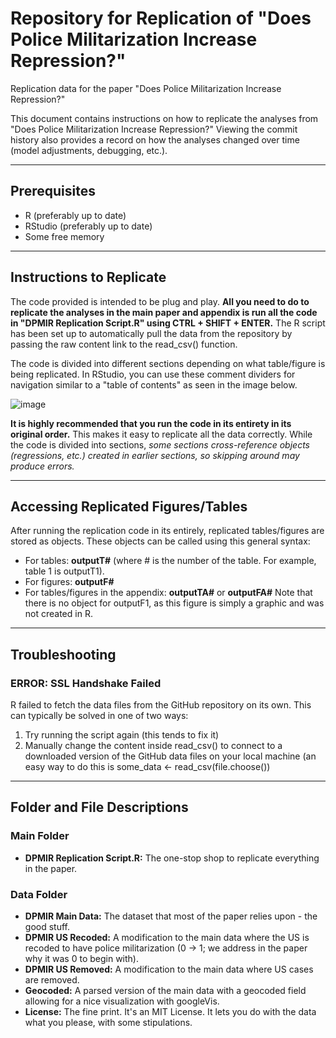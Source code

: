 # Repository for Replication of "Does Police Militarization Increase Repression?"
Replication data for the paper "Does Police Militarization Increase Repression?"

This document contains instructions on how to replicate the analyses from "Does Police Militarization Increase Repression?" Viewing the commit history also provides a record on how the analyses changed over time (model adjustments, debugging, etc.).

---

## Prerequisites
- R (preferably up to date)
- RStudio (preferably up to date)
- Some free memory

---

## Instructions to Replicate
The code provided is intended to be plug and play. **All you need to do to replicate the analyses in the main paper and appendix is run all the code in "DPMIR Replication Script.R" using CTRL + SHIFT + ENTER.** The R script has been set up to automatically pull the data from the repository by passing the raw content link to the read_csv() function.  

The code is divided into different sections depending on what table/figure is being replicated. In RStudio, you can use these comment dividers for navigation similar to a "table of contents" as seen in the image below.

![image](https://github.com/mstavro/DPMIR/assets/86576037/75ab65ea-5a64-4836-a9ec-288bde6ab168)

**It is highly recommended that you run the code in its entirety in its original order.** This makes it easy to replicate all the data correctly. While the code is divided into sections, _some sections cross-reference objects (regressions, etc.) created in earlier sections, so skipping around may produce errors._

---

## Accessing Replicated Figures/Tables
After running the replication code in its entirely, replicated tables/figures are stored as objects. These objects can be called using this general syntax:
- For tables: **outputT#** (where # is the number of the table. For example, table 1 is outputT1).
- For figures: **outputF#**
- For tables/figures in the appendix: **outputTA#** or **outputFA#**
Note that there is no object for outputF1, as this figure is simply a graphic and was not created in R.

---

## Troubleshooting
### ERROR: SSL Handshake Failed
R failed to fetch the data files from the GitHub repository on its own. This can typically be solved in one of two ways:
1) Try running the script again (this tends to fix it)
2) Manually change the content inside read_csv() to connect to a downloaded version of the GitHub data files on your local machine (an easy way to do this is some_data <- read_csv(file.choose())

---

## Folder and File Descriptions
### Main Folder
- **DPMIR Replication Script.R:** The one-stop shop to replicate everything in the paper.
### Data Folder
- **DPMIR Main Data:** The dataset that most of the paper relies upon - the good stuff.
- **DPMIR US Recoded:** A modification to the main data where the US is recoded to have police militarization (0 -> 1; we address in the paper why it was 0 to begin with).
- **DPMIR US Removed:** A modification to the main data where US cases are removed.
- **Geocoded:** A parsed version of the main data with a geocoded field allowing for a nice visualization with googleVis.
- **License:** The fine print. It's an MIT License. It lets you do with the data what you please, with some stipulations.
